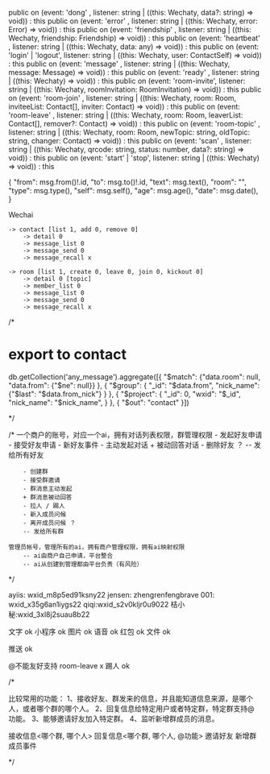 
  public on (event: 'dong'       , listener: string | ((this: Wechaty, data?: string) => void))                                                    : this
  public on (event: 'error'      , listener: string | ((this: Wechaty, error: Error) => void))                                                     : this
  public on (event: 'friendship' , listener: string | ((this: Wechaty, friendship: Friendship) => void))                                           : this
  public on (event: 'heartbeat'  , listener: string | ((this: Wechaty, data: any) => void))                                                        : this
  public on (event: 'login' | 'logout', listener: string | ((this: Wechaty, user: ContactSelf) => void))                                           : this
  public on (event: 'message'    , listener: string | ((this: Wechaty, message: Message) => void))                                                 : this
  public on (event: 'ready'      , listener: string | ((this: Wechaty) => void))                                                                   : this
  public on (event: 'room-invite', listener: string | ((this: Wechaty, roomInvitation: RoomInvitation) => void))                                   : this
  public on (event: 'room-join'  , listener: string | ((this: Wechaty, room: Room, inviteeList: Contact[],  inviter: Contact) => void))            : this
  public on (event: 'room-leave' , listener: string | ((this: Wechaty, room: Room, leaverList: Contact[], remover?: Contact) => void))             : this
  public on (event: 'room-topic' , listener: string | ((this: Wechaty, room: Room, newTopic: string, oldTopic: string, changer: Contact) => void)) : this
  public on (event: 'scan'       , listener: string | ((this: Wechaty, qrcode: string, status: number, data?: string) => void))                    : this
  public on (event: 'start' | 'stop', listener: string | ((this: Wechaty) => void))                                                                : this


{
    "from": msg.from()!.id,
    "to": msg.to()!.id,
    "text": msg.text(),
    "room": "",
    "type": msg.type(),
    "self": msg.self(),
    "age": msg.age(),
    "date": msg.date(),
}


Wechai

    -> contact [list 1, add 0, remove 0]
        -> detail 0
        -> message_list 0
        -> message_send 0
        -> message_recall x

    -> room [list 1, create 0, leave 0, join 0, kickout 0]
        -> detail 0 [topic]
        -> member_list 0
        -> message_list 0
        -> message_send 0
        -> message_recall x


/*
# export to contact
db.getCollection('any_message').aggregate([{
    "$match": {"data.room": null, "data.from": {"$ne": null}}
}, {
    "$group": {
        "_id": "$data.from",
        "nick_name": {"$last": "$data.from_nick"}
    }
}, {
    "$project": {
        "_id": 0,
        "wxid": "$_id",
        "nick_name": "$nick_name",
    }
}, {
    "$out": "contact"
}])


*/


/*
    一个商户的账号，对应一个ai，拥有对话列表权限，群管理权限
        - 发起好友申请
        - 接受好友申请
        - 新好友事件
        - 主动发起对话
        + 被动回答对话
        - 删除好友 ？
        -- 发给所有好友

        - 创建群
        - 接受群邀请
        - 群消息主动发起
        + 群消息被动回答
        - 拉人 / 踢人
        - 新入成员问候
        - 离开成员问候 ？
        -- 发给所有群

    管理员帐号，管理所有的ai，拥有商户管理权限，拥有ai映射权限
        -- ai由商户自己申请，平台整合
        -- ai从创建到管理都由平台负责（有风险）
*/


ayiis: wxid_m8p5ed91ksny22
jensen: zhengrenfengbrave
001: wxid_x35g6an1iygs22
qiqi:wxid_s2v0kljr0u9022
桔小秘:wxid_3xl8j2suau8b22


文字 ok
小程序 ok
图片 ok
语音 ok
红包 ok
文件 ok

推送 ok


@不能友好支持
room-leave x    踢人 ok

/*


比较常用的功能：
    1、接收好友、群发来的信息，并且能知道信息来源，是哪个人，或者哪个群的哪个人。
    2、回复信息给特定用户或者特定群，特定群支持@ 功能。
    3、能够邀请好友加入特定群。
    4、监听新增群成员的消息。


接收信息<哪个群, 哪个人>
回复信息<哪个群, 哪个人, @功能>
邀请好友
新增群成员事件


*/